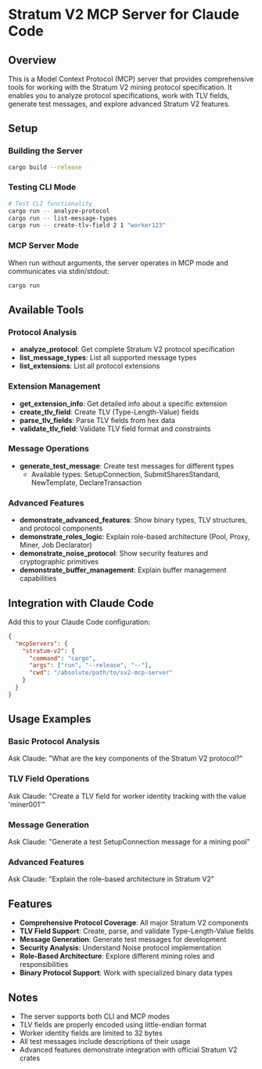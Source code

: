 # Stratum V2 MCP Server for Claude Code

## Overview
This is a Model Context Protocol (MCP) server that provides comprehensive tools for working with the Stratum V2 mining protocol specification. It enables you to analyze protocol specifications, work with TLV fields, generate test messages, and explore advanced Stratum V2 features.

## Setup

### Building the Server
```bash
cargo build --release
```

### Testing CLI Mode
```bash
# Test CLI functionality
cargo run -- analyze-protocol
cargo run -- list-message-types
cargo run -- create-tlv-field 2 1 "worker123"
```

### MCP Server Mode
When run without arguments, the server operates in MCP mode and communicates via stdin/stdout:
```bash
cargo run
```

## Available Tools

### Protocol Analysis
- **analyze_protocol**: Get complete Stratum V2 protocol specification
- **list_message_types**: List all supported message types
- **list_extensions**: List all protocol extensions

### Extension Management
- **get_extension_info**: Get detailed info about a specific extension
- **create_tlv_field**: Create TLV (Type-Length-Value) fields
- **parse_tlv_fields**: Parse TLV fields from hex data
- **validate_tlv_field**: Validate TLV field format and constraints

### Message Operations
- **generate_test_message**: Create test messages for different types
  - Available types: SetupConnection, SubmitSharesStandard, NewTemplate, DeclareTransaction

### Advanced Features
- **demonstrate_advanced_features**: Show binary types, TLV structures, and protocol components
- **demonstrate_roles_logic**: Explain role-based architecture (Pool, Proxy, Miner, Job Declarator)  
- **demonstrate_noise_protocol**: Show security features and cryptographic primitives
- **demonstrate_buffer_management**: Explain buffer management capabilities

## Integration with Claude Code

Add this to your Claude Code configuration:

```json
{
  "mcpServers": {
    "stratum-v2": {
      "command": "cargo",
      "args": ["run", "--release", "--"],
      "cwd": "/absolute/path/to/sv2-mcp-server"
    }
  }
}
```

## Usage Examples

### Basic Protocol Analysis
Ask Claude: "What are the key components of the Stratum V2 protocol?"

### TLV Field Operations
Ask Claude: "Create a TLV field for worker identity tracking with the value 'miner001'"

### Message Generation
Ask Claude: "Generate a test SetupConnection message for a mining pool"

### Advanced Features
Ask Claude: "Explain the role-based architecture in Stratum V2"

## Features

- **Comprehensive Protocol Coverage**: All major Stratum V2 components
- **TLV Field Support**: Create, parse, and validate Type-Length-Value fields
- **Message Generation**: Generate test messages for development
- **Security Analysis**: Understand Noise protocol implementation
- **Role-Based Architecture**: Explore different mining roles and responsibilities
- **Binary Protocol Support**: Work with specialized binary data types

## Notes

- The server supports both CLI and MCP modes
- TLV fields are properly encoded using little-endian format
- Worker identity fields are limited to 32 bytes
- All test messages include descriptions of their usage
- Advanced features demonstrate integration with official Stratum V2 crates